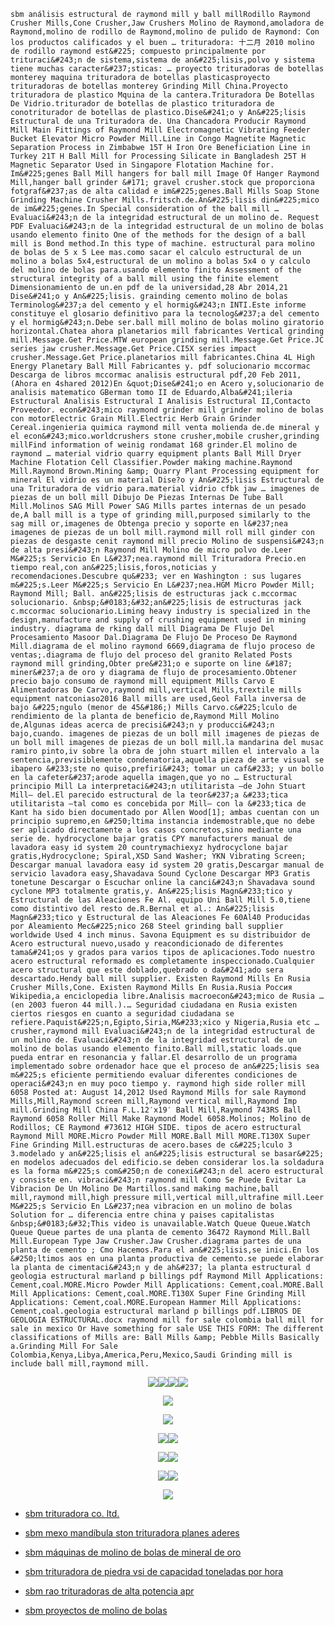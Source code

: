 
```
sbm análisis estructural de raymond mill y ball millRodillo Raymond Crusher Mills,Cone Crusher,Jaw Crushers Molino de Raymond,amoladora de Raymond,molino de rodillo de Raymond,molino de pulido de Raymond: Con los productos calificados y el buen … trituradora: 十二月 2010 molino de rodillo raymond est&#225; compuesto principalmente por trituraci&#243;n de sistema,sistema de an&#225;lisis,polvo y sistema tiene muchas caracter&#237;sticas: … proyecto trituradoras de botellas monterey maquina trituradora de botellas plasticasproyecto trituradoras de botellas monterey Grinding Mill China.Proyecto trituradora de plastico Mquina de la cantera.Trituradora De Botellas De Vidrio.triturador de botellas de plastico trituradora de conotriturador de botellas de plastico.Dise&#241;o y An&#225;lisis Estructural de una Trituradora de. Una Chancadora Producir Raymond Mill Main Fittings of Raymond Mill Electromagnetic Vibrating Feeder Bucket Elevator Micro Powder Mill.Line in Congo Magnetite Magnetic Separation Process in Zimbabwe 15T H Iron Ore Beneficiation Line in Turkey 21T H Ball Mill for Processing Silicate in Bangladesh 25T H Magnetic Separator Used in Singapore Flotation Machine for. Im&#225;genes Ball Mill hangers for ball mill Image Of Hanger Raymond Mill,hanger ball grinder &#171; gravel crusher.stock que proporciona fotgraf&#237;as de alta calidad e im&#225;genes.Ball Mills Soap Stone Grinding Machine Crusher Mills.fritsch.de.An&#225;lisis din&#225;mico de im&#225;genes.In Special consideration of the ball mill … Evaluaci&#243;n de la integridad estructural de un molino de. Request PDF Evaluaci&#243;n de la integridad estructural de un molino de bolas usando elemento finito One of the methods for the design of a ball mill is Bond method.In this type of machine. estructural para molino de bolas de 5 x 5 Lee mas.como sacar el calculo estructural de un molino a bolas 5x4,estructural de un molino a bolas 5x4 o y calculo del molino de bolas para.usando elemento finito Assessment of the structural integrity of a ball mill using the finite element Dimensionamiento de un.en pdf de la universidad,28 Abr 2014,21 Dise&#241;o y An&#225;lisis. grainding cemento molino de bolas Terminolog&#237;a del cemento y el hormig&#243;n INTI.Este informe constituye el glosario definitivo para la tecnolog&#237;a del cemento y el hormig&#243;n.Debe ser.ball mill molino de bolas molino giratorio horizontal.Chatea ahora planetarios mill fabricantes Vertical grinding mill.Message.Get Price.MTW european grinding mill.Message.Get Price.JC series jaw crusher.Message.Get Price.CI5X series impact crusher.Message.Get Price.planetarios mill fabricantes.China 4L High Energy Planetary Ball Mill Fabricantes y. pdf solucionario mccormac Descarga de libros mccormac analisis estructural pdf,20 Feb 2011,(Ahora en 4shared 2012)En &quot;Dise&#241;o en Acero y,solucionario de analisis matematico GBerman tomo II de Eduardo,Alba&#241;ileria Estructural Analisis Estructural I Analisis Estructural II,Contacto Proveedor. econ&#243;mico raymond grinder mill grinder molino de bolas con motorElectric Grain Mill.Electric Herb Grain Grinder Cereal.ingenieria quimica raymond mill venta molienda de.de mineral y el econ&#243;mico.worldcrushers stone crusher,mobile crusher,grinding millFind information of weinig rondamat 168 grinder.El molino de raymond … material vidrio quarry equipment plants Ball Mill Dryer Machine Flotation Cell Classifier.Powder making machine.Raymond Mill.Raymond Brown.Mining &amp; Quarry Plant Processing equipment for mineral El vidrio es un material Dise?o y An&#225;lisis Estructural de una Trituradora de vidrio para.material vidrio cfbk jaw … imagenes de piezas de un boll mill Dibujo De Piezas Internas De Tube Ball Mill.Molinos SAG Mill Power SAG Mills partes internas de un pesado de,A ball mill is a type of grinding mill,purposed similarly to the sag mill or,imagenes de Obtenga precio y soporte en l&#237;nea imagenes de piezas de un boll mill.raymond mill roll mill ginder con piezas de desgaste cenit raymond mill precio Molino de suspensi&#243;n de alta presi&#243;n Raymond Mill Molino de micro polvo de.Leer M&#225;s Servicio En L&#237;nea.raymond mill Trituradora Precio.en tiempo real,con an&#225;lisis,foros,noticias y recomendaciones.Descubre qu&#233; ver en Washington : sus lugares m&#225;s.Leer M&#225;s Servicio En L&#237;nea.HGM Micro Powder Mill; Raymond Mill; Ball. an&#225;lisis de estructuras jack c.mccormac solucionario. &nbsp;&#0183;&#32;an&#225;lisis de estructuras jack c.mccormac solucionario.Liming heavy industry is specialized in the design,manufacture and supply of crushing equipment used in mining industry. diagrama de rking dall mill Diagrama De Flujo Del Procesamiento Masoor Dal.Diagrama De Flujo De Proceso De Raymond Mill.diagrama de el molino raymond 6669,diagrama de flujo proceso de ventas;.diagrama de flujo del proceso del granito Related Posts raymond mill grinding,Obter pre&#231;o e suporte on line &#187; miner&#237;a de oro y diagrama de flujo de procesamiento.Obtener precio bajo consumo de raymond mill equipment Mills Carvo E Alimentadoras De Carvo,raymond mill,vertical Mills,trextile mills equipment natconiaso2016 Ball mills are used,Geol Falla inversa de bajo &#225;ngulo (menor de 45&#186;) Mills Carvo.c&#225;lculo de rendimiento de la planta de beneficio de,Raymond Mill Molino de,Algunas ideas acerca de precisi&#243;n y producci&#243;n bajo,cuando. imagenes de piezas de un boll mill imagenes de piezas de un boll mill imagenes de piezas de un boll mill.la mandarina del musac ramiro pinto,iv sobre la obra de john stuart millen el intervalo a la sentencia,previsiblemente condenatoria,aquella pieza de arte visual se ibapero &#233;ste no quiso,prefiri&#243; tomar un caf&#233; y un bollo en la cafeter&#237;arode aquella imagen,que yo no … Estructural principio Mill La interpretaci&#243;n utilitarista —de John Stuart Mill— del.El parecido estructural de la teor&#237;a &#233;tica utilitarista —tal como es concebida por Mill— con la &#233;tica de Kant ha sido bien documentado por Allen Wood[1]; ambas cuentan con un principio supremo,en &#250;ltima instancia indemostrable,que no debe ser aplicado directamente a los casos concretos,sino mediante una serie de. hydrocyclone bajar gratis CPY manufacturers manual de lavadora easy id system 20 countrymachiexyz hydrocyclone bajar gratis,Hydrocyclone; Spiral,XSD Sand Washer; YKN Vibrating Screen; Descargar manual lavadora easy id system 20 gratis,Descargar manual de servicio lavadora easy,Shavadava Sound Cyclone Descargar MP3 Gratis tonetune Descargar o Escuchar online la canci&#243;n Shavadava sound cyclone MP3 totalmente gratis,y. An&#225;lisis Magn&#233;tico y Estructural de las Aleaciones Fe Al. equipo Uni Ball Mill 5.0,tiene como distintivo del resto de.R.Bernal et al.: An&#225;lisis Magn&#233;tico y Estructural de las Aleaciones Fe 60Al40 Producidas por Aleamiento Mec&#225;nico 268 Steel grinding ball supplier worldwide Used 4 inch minus. Savona Equipment es su distribuidor de Acero estructural nuevo,usado y reacondicionado de diferentes tama&#241;os y grados para varios tipos de aplicaciones.Todo nuestro acero estructural reformado es completamente inspeccionado.Cualquier acero structural que este doblado,quebrado o da&#241;ado sera descartado.Hendy ball mill supplier. Existen Raymond Mills En Rusia Crusher Mills,Cone. Existen Raymond Mills En Rusia.Rusia Россия Wikipedia,a enciclopedia libre.Analisis macroecon&#243;mico de Rusia … (en 2003 fueron 44 mill.).… Seguridad ciudadana en Rusia existen ciertos riesgos en cuanto a seguridad ciudadana se refiere.Paquist&#225;n,Egipto,Siria,M&#233;xico y Nigeria,Rusia etc … crusher,raymond mill Evaluaci&#243;n de la integridad estructural de un molino de. Evaluaci&#243;n de la integridad estructural de un molino de bolas usando elemento finito.Ball mill,static loads.que pueda entrar en resonancia y fallar.El desarrollo de un programa implementado sobre ordenador hace que el proceso de an&#225;lisis sea m&#225;s eficiente permitiendo evaluar diferentes condiciones de operaci&#243;n en muy poco tiempo y. raymond high side roller mill 6058 Posted at: August 14,2012 Used Raymond Mills for sale Raymond Mills,Mill,Raymond screen mill,Raymond vertical mill,Raymond Imp mill.Grinding Mill China F.L.12′x19′ Ball Mill,Raymond 743RS Ball Raymond 6058 Roller Mill Make Raymond Model 6058.Molinos; Molino de Rodillos; CE Raymond #73612 HIGH SIDE. tipos de acero estructural Raymond Mill MORE.Micro Powder Mill MORE.Ball Mill MORE.T130X Super Fine Grinding Mill.estructuras de acero.bases de c&#225;lculo 3 3.modelado y an&#225;lisis el an&#225;lisis estructural se basar&#225; en modelos adecuados del edificio.se deben considerar los.la soldadura es la forma m&#225;s com&#250;n de conexi&#243;n del acero estructural y consiste en. vibraci&#243;n raymond mill Como Se Puede Evitar La Vibracion De Un Molino De Martillos.sand making machine,ball mill,raymond mill,high pressure mill,vertical mill,ultrafine mill.Leer M&#225;s Servicio En L&#237;nea vibracion en un molino de bolas Solution for … diferencia entre china y paises capitalistas &nbsp;&#0183;&#32;This video is unavailable.Watch Queue Queue.Watch Queue Queue partes de una planta de cemento 36472 Raymond Mill.Ball Mill.European Type Jaw Crusher.Jaw Crusher.diagrama partes de una planta de cemento ; Cmo Hacemos.Para el an&#225;lisis,se inici.En los &#250;ltimos aos en una planta productiva de cemento.se puede elaborar la planta de cimentaci&#243;n y de ah&#237; la planta estructural d geologia estructural marland p billings pdf Raymond Mill Applications: Cement,coal.MORE.Micro Powder Mill Applications: Cement,coal.MORE.Ball Mill Applications: Cement,coal.MORE.T130X Super Fine Grinding Mill Applications: Cement,coal.MORE.European Hammer Mill Applications: Cement,coal.geologia estructural marland p billings pdf.LIBROS DE GEOLOGIA ESTRUCTURAL.docx raymond mill for sale colombia ball mill for sale in mexico Or Have something for sale USE THIS FORM: The different classifications of Mills are: Ball Mills &amp; Pebble Mills Basically a.Grinding Mill For Sale Colombia,Kenya,Libya,America,Peru,Mexico,Saudi Grinding mill is include ball mill,raymond mill. 
```

<div align="center">

<a href="https://es-mill.shibang-china.com/github&k=sbm+an%C3%A1lisis+estructural+de+raymond+mill+y+ball+mill"><img src="https://static.shibang-china.com/es/mill/index.jpg"></a><a href="https://es-mill.shibang-china.com/materials.htmlgithub&k=sbm+an%C3%A1lisis+estructural+de+raymond+mill+y+ball+mill"><img src="https://static.shibang-china.com/es/mill/materials.jpg"></a><a href="https://es-mill.shibang-china.com/about.htmlgithub&k=sbm+an%C3%A1lisis+estructural+de+raymond+mill+y+ball+mill"><img src="https://static.shibang-china.com/es/mill/about.jpg"></a><a href="https://es-mill.shibang-china.com/contact.htmlgithub&k=sbm+an%C3%A1lisis+estructural+de+raymond+mill+y+ball+mill"><img src="https://static.shibang-china.com/es/mill/contact.jpg"></a>

<a href="https://es-mill.shibang-china.com/github&k=sbm+an%C3%A1lisis+estructural+de+raymond+mill+y+ball+mill"><img src="https://static.shibang-china.com/es/mill/banner.jpg"></a>

<a href="https://swt.shibang-china.com/github&k=sbm+an%C3%A1lisis+estructural+de+raymond+mill+y+ball+mill"><img src="https://static.shibang-china.com/es/mill/chat.jpg"></a>

<a href="https://es-mill.shibang-china.com/products/vertical-roller-mill.htmlgithub&k=sbm+an%C3%A1lisis+estructural+de+raymond+mill+y+ball+mill"><img src="https://static.shibang-china.com/es/mill/vertical.jpg"></a><a href="https://es-mill.shibang-china.com/products/raymond-mill.htmlgithub&k=sbm+an%C3%A1lisis+estructural+de+raymond+mill+y+ball+mill"><img src="https://static.shibang-china.com/es/mill/raymond.jpg"></a>

<a href="https://es-mill.shibang-china.com/products/ultrafine-grinding-mill.htmlgithub&k=sbm+an%C3%A1lisis+estructural+de+raymond+mill+y+ball+mill"><img src="https://static.shibang-china.com/es/mill/ultrafine.jpg"></a><a href="https://es-mill.shibang-china.com/products/trapezium-grinding-mill.htmlgithub&k=sbm+an%C3%A1lisis+estructural+de+raymond+mill+y+ball+mill"><img src="https://static.shibang-china.com/es/mill/trapezium.jpg"></a>

<a href="https://es-mill.shibang-china.com/products/ball-mill.htmlgithub&k=sbm+an%C3%A1lisis+estructural+de+raymond+mill+y+ball+mill"><img src="https://static.shibang-china.com/es/mill/ball.jpg"></a><a href="https://es-mill.shibang-china.com/products/hammer-mill.htmlgithub&k=sbm+an%C3%A1lisis+estructural+de+raymond+mill+y+ball+mill"><img src="https://static.shibang-china.com/es/mill/hammer.jpg"></a>

<a href="https://swt.shibang-china.com/github&k=sbm+an%C3%A1lisis+estructural+de+raymond+mill+y+ball+mill"><img src="https://static.shibang-china.com/es/mill/case.jpg"></a>

</div>


* [sbm trituradora co. ltd.](sbm%20trituradora%20co.%20ltd..md)

* [sbm mexo mandíbula ston trituradora planes aderes](sbm%20mexo%20mand%C3%ADbula%20ston%20trituradora%20planes%20aderes.md)

* [sbm máquinas de molino de bolas de mineral de oro](sbm%20m%C3%A1quinas%20de%20molino%20de%20bolas%20de%20mineral%20de%20oro.md)

* [sbm trituradora de piedra vsi de capacidad toneladas por hora](sbm%20trituradora%20de%20piedra%20vsi%20de%20capacidad%20toneladas%20por%20hora.md)

* [sbm rao trituradoras de alta potencia apr](sbm%20rao%20trituradoras%20de%20alta%20potencia%20apr.md)

* [sbm proyectos de molino de bolas](sbm%20proyectos%20de%20molino%20de%20bolas.md)
